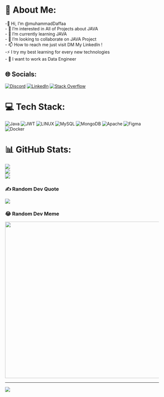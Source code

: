 # 💫 About Me:
-👋 Hi, I’m @muhammadDaffaa<br>- 👀 I’m interested in All of Projects about JAVA<br>- 🌱 I’m currently learning JAVA<br>- 👯 I’m looking to collaborate on JAVA Project<br>- 📫 How to reach me just visit DM My LinkedIn !<br>-⚡ I try my best learning for every new technologies<br>- 🔭 I want to work as Data Engineer


## 🌐 Socials:
[![Discord](https://img.shields.io/badge/Discord-%237289DA.svg?logo=discord&logoColor=white)](https://discord.gg/AESSA#7636) [![LinkedIn](https://img.shields.io/badge/LinkedIn-%230077B5.svg?logo=linkedin&logoColor=white)](https://linkedin.com/in/https://www.linkedin.com/in/muhammad-daffa/) [![Stack Overflow](https://img.shields.io/badge/-Stackoverflow-FE7A16?logo=stack-overflow&logoColor=white)](https://stackoverflow.com/users/16737452) 

# 💻 Tech Stack:
![Java](https://img.shields.io/badge/java-%23ED8B00.svg?style=flat&logo=java&logoColor=white) ![JWT](https://img.shields.io/badge/JWT-black?style=flat&logo=JSON%20web%20tokens) ![LINUX](https://img.shields.io/badge/Linux-FCC624?style=flat&logo=linux&logoColor=black) ![MySQL](https://img.shields.io/badge/mysql-%2300f.svg?style=flat&logo=mysql&logoColor=white) ![MongoDB](https://img.shields.io/badge/MongoDB-%234ea94b.svg?style=flat&logo=mongodb&logoColor=white) ![Apache](https://img.shields.io/badge/apache-%23D42029.svg?style=flat&logo=apache&logoColor=white) 	![Figma](https://img.shields.io/badge/figma-%23F24E1E.svg?style=flat&logo=figma&logoColor=white) ![Docker](https://img.shields.io/badge/docker-%230db7ed.svg?style=flat&logo=docker&logoColor=white)

# 📊 GitHub Stats:
![](https://github-readme-stats.vercel.app/api?username=muhammadDaffaa&theme=dark&hide_border=false&include_all_commits=false&count_private=false)<br/>
![](https://github-readme-streak-stats.herokuapp.com/?user=muhammadDaffaa&theme=dark&hide_border=false)<br/>
![](https://github-readme-stats.vercel.app/api/top-langs/?username=muhammadDaffaa&theme=dark&hide_border=false&include_all_commits=false&count_private=false&layout=compact)

### ✍️ Random Dev Quote
![](https://quotes-github-readme.vercel.app/api?type=vetical&theme=dark)

### 😂 Random Dev Meme
<img src="https://rm.up.railway.app/" width="512px"/>

---
[![](https://visitcount.itsvg.in/api?id=muhammadDaffaa&icon=1&color=3)](https://visitcount.itsvg.in)

<!-- Proudly created with GPRM ( https://gprm.itsvg.in ) -->
